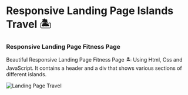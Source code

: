# Responsive Landing Page Islands Travel 🏝️
### Responsive Landing Page Fitness Page
Beautiful Responsive Landing Page Fitness Page 🏝️ Using Html, Css and JavaScript. It contains a header and a div that shows various sections of different islands.

![Landing Page Travel](/preview.png)

